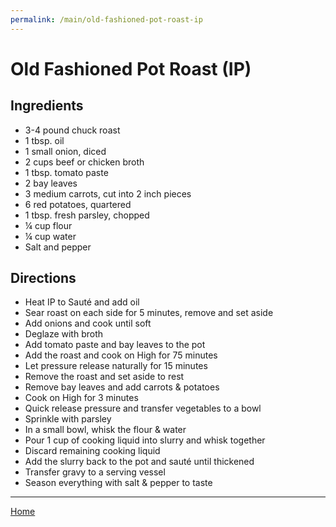 ```yaml
---
permalink: /main/old-fashioned-pot-roast-ip
---
```

# Old Fashioned Pot Roast (IP)

## Ingredients

- 3-4 pound chuck roast
- 1 tbsp. oil
- 1 small onion, diced
- 2 cups beef or chicken broth
- 1 tbsp. tomato paste
- 2 bay leaves
- 3 medium carrots, cut into 2 inch pieces
- 6 red potatoes, quartered
- 1 tbsp. fresh parsley, chopped
- ¼ cup flour
- ¼ cup water
- Salt and pepper

## Directions

- Heat IP to Sauté and add oil
- Sear roast on each side for 5 minutes, remove and set aside
- Add onions and cook until soft
- Deglaze with broth
- Add tomato paste and bay leaves to the pot
- Add the roast and cook on High for 75 minutes
- Let pressure release naturally for 15 minutes
- Remove the roast and set aside to rest
- Remove bay leaves and add carrots & potatoes
- Cook on High for 3 minutes
- Quick release pressure and transfer vegetables to a bowl
- Sprinkle with parsley
- In a small bowl, whisk the flour & water
- Pour 1 cup of cooking liquid into slurry and whisk together
- Discard remaining cooking liquid
- Add the slurry back to the pot and sauté until thickened
- Transfer gravy to a serving vessel
- Season everything with salt & pepper to taste

---

[Home](https://thomasjbarrett82.github.io)
